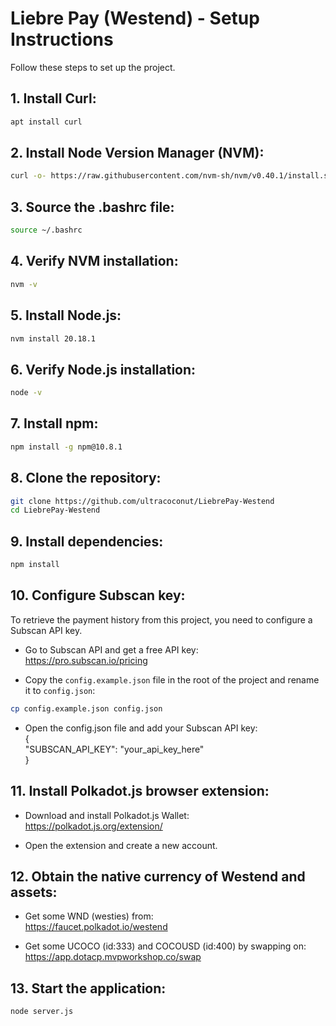 # Liebre Pay (Westend) - Setup Instructions

Follow these steps to set up the project.

## 1. Install Curl:
```bash
apt install curl
```
## 2. Install Node Version Manager (NVM):
```bash
curl -o- https://raw.githubusercontent.com/nvm-sh/nvm/v0.40.1/install.sh | bash
```
## 3. Source the .bashrc file:
```bash
source ~/.bashrc
```
## 4. Verify NVM installation:
```bash
nvm -v
```
## 5. Install Node.js:
```bash
nvm install 20.18.1
```
## 6. Verify Node.js installation:
```bash
node -v
```
## 7. Install npm:
```bash
npm install -g npm@10.8.1
```
## 8. Clone the repository:
```bash
git clone https://github.com/ultracoconut/LiebrePay-Westend
cd LiebrePay-Westend
```
## 9. Install dependencies:
```bash
npm install
```
## 10. Configure Subscan key:
To retrieve the payment history from this project, you need to configure a Subscan API key.  

- Go to Subscan API and get a free API key:  
https://pro.subscan.io/pricing  

- Copy the `config.example.json` file in the root of the project and rename it to `config.json`:  
```bash
cp config.example.json config.json
```
- Open the config.json file and add your Subscan API key:  
  {  
  "SUBSCAN_API_KEY": "your_api_key_here"  
}  
## 11.  Install Polkadot.js browser extension:
- Download and install Polkadot.js Wallet:  
 https://polkadot.js.org/extension/

- Open the extension and create a new account. 

## 12. Obtain the native currency of Westend and assets:
- Get some WND (westies) from:  
https://faucet.polkadot.io/westend

- Get some UCOCO (id:333) and COCOUSD (id:400) by swapping on:  
https://app.dotacp.mvpworkshop.co/swap

## 13. Start the application:
```bash  
node server.js
```




